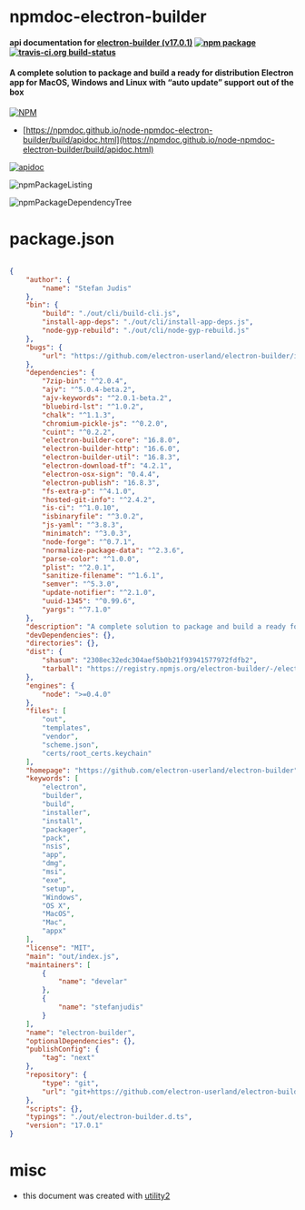 # npmdoc-electron-builder

#### api documentation for  [electron-builder (v17.0.1)](https://github.com/electron-userland/electron-builder)  [![npm package](https://img.shields.io/npm/v/npmdoc-electron-builder.svg?style=flat-square)](https://www.npmjs.org/package/npmdoc-electron-builder) [![travis-ci.org build-status](https://api.travis-ci.org/npmdoc/node-npmdoc-electron-builder.svg)](https://travis-ci.org/npmdoc/node-npmdoc-electron-builder)

#### A complete solution to package and build a ready for distribution Electron app for MacOS, Windows and Linux with “auto update” support out of the box

[![NPM](https://nodei.co/npm/electron-builder.png?downloads=true&downloadRank=true&stars=true)](https://www.npmjs.com/package/electron-builder)

- [https://npmdoc.github.io/node-npmdoc-electron-builder/build/apidoc.html](https://npmdoc.github.io/node-npmdoc-electron-builder/build/apidoc.html)

[![apidoc](https://npmdoc.github.io/node-npmdoc-electron-builder/build/screenCapture.buildCi.browser.%252Ftmp%252Fbuild%252Fapidoc.html.png)](https://npmdoc.github.io/node-npmdoc-electron-builder/build/apidoc.html)

![npmPackageListing](https://npmdoc.github.io/node-npmdoc-electron-builder/build/screenCapture.npmPackageListing.svg)

![npmPackageDependencyTree](https://npmdoc.github.io/node-npmdoc-electron-builder/build/screenCapture.npmPackageDependencyTree.svg)



# package.json

```json

{
    "author": {
        "name": "Stefan Judis"
    },
    "bin": {
        "build": "./out/cli/build-cli.js",
        "install-app-deps": "./out/cli/install-app-deps.js",
        "node-gyp-rebuild": "./out/cli/node-gyp-rebuild.js"
    },
    "bugs": {
        "url": "https://github.com/electron-userland/electron-builder/issues"
    },
    "dependencies": {
        "7zip-bin": "^2.0.4",
        "ajv": "^5.0.4-beta.2",
        "ajv-keywords": "^2.0.1-beta.2",
        "bluebird-lst": "^1.0.2",
        "chalk": "^1.1.3",
        "chromium-pickle-js": "^0.2.0",
        "cuint": "^0.2.2",
        "electron-builder-core": "16.8.0",
        "electron-builder-http": "16.6.0",
        "electron-builder-util": "16.8.3",
        "electron-download-tf": "4.2.1",
        "electron-osx-sign": "0.4.4",
        "electron-publish": "16.8.3",
        "fs-extra-p": "^4.1.0",
        "hosted-git-info": "^2.4.2",
        "is-ci": "^1.0.10",
        "isbinaryfile": "^3.0.2",
        "js-yaml": "^3.8.3",
        "minimatch": "^3.0.3",
        "node-forge": "^0.7.1",
        "normalize-package-data": "^2.3.6",
        "parse-color": "^1.0.0",
        "plist": "^2.0.1",
        "sanitize-filename": "^1.6.1",
        "semver": "^5.3.0",
        "update-notifier": "^2.1.0",
        "uuid-1345": "^0.99.6",
        "yargs": "^7.1.0"
    },
    "description": "A complete solution to package and build a ready for distribution Electron app for MacOS, Windows and Linux with “auto update” support out of the box",
    "devDependencies": {},
    "directories": {},
    "dist": {
        "shasum": "2308ec32edc304aef5b0b21f93941577972fdfb2",
        "tarball": "https://registry.npmjs.org/electron-builder/-/electron-builder-17.0.1.tgz"
    },
    "engines": {
        "node": ">=0.4.0"
    },
    "files": [
        "out",
        "templates",
        "vendor",
        "scheme.json",
        "certs/root_certs.keychain"
    ],
    "homepage": "https://github.com/electron-userland/electron-builder",
    "keywords": [
        "electron",
        "builder",
        "build",
        "installer",
        "install",
        "packager",
        "pack",
        "nsis",
        "app",
        "dmg",
        "msi",
        "exe",
        "setup",
        "Windows",
        "OS X",
        "MacOS",
        "Mac",
        "appx"
    ],
    "license": "MIT",
    "main": "out/index.js",
    "maintainers": [
        {
            "name": "develar"
        },
        {
            "name": "stefanjudis"
        }
    ],
    "name": "electron-builder",
    "optionalDependencies": {},
    "publishConfig": {
        "tag": "next"
    },
    "repository": {
        "type": "git",
        "url": "git+https://github.com/electron-userland/electron-builder.git"
    },
    "scripts": {},
    "typings": "./out/electron-builder.d.ts",
    "version": "17.0.1"
}
```



# misc
- this document was created with [utility2](https://github.com/kaizhu256/node-utility2)
